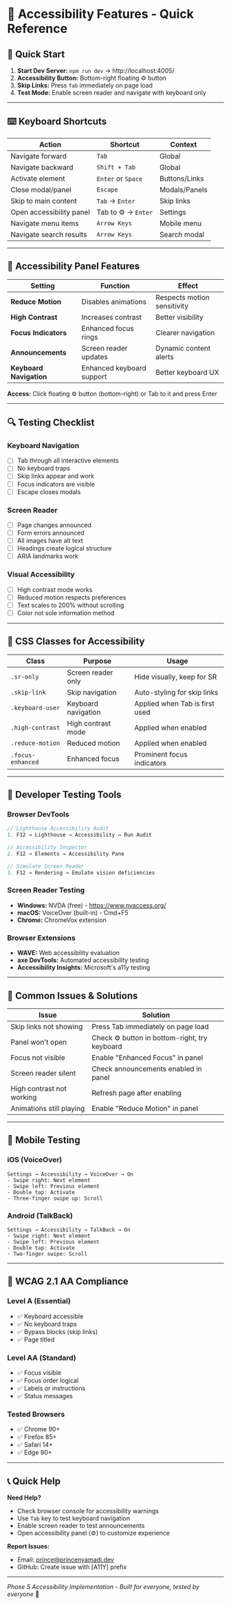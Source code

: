 # 🎯 Accessibility Features - Quick Reference

## 🚀 **Quick Start**
1. **Start Dev Server:** `npm run dev` → http://localhost:4005/
2. **Accessibility Button:** Bottom-right floating ⚙️ button
3. **Skip Links:** Press `Tab` immediately on page load
4. **Test Mode:** Enable screen reader and navigate with keyboard only

---

## ⌨️ **Keyboard Shortcuts**

| Action | Shortcut | Context |
|--------|----------|---------|
| Navigate forward | `Tab` | Global |
| Navigate backward | `Shift + Tab` | Global |
| Activate element | `Enter` or `Space` | Buttons/Links |
| Close modal/panel | `Escape` | Modals/Panels |
| Skip to main content | `Tab` → `Enter` | Skip links |
| Open accessibility panel | Tab to ⚙️ → `Enter` | Settings |
| Navigate menu items | `Arrow Keys` | Mobile menu |
| Navigate search results | `Arrow Keys` | Search modal |

---

## 🔧 **Accessibility Panel Features**

| Setting | Function | Effect |
|---------|----------|--------|
| **Reduce Motion** | Disables animations | Respects motion sensitivity |
| **High Contrast** | Increases contrast | Better visibility |
| **Focus Indicators** | Enhanced focus rings | Clearer navigation |
| **Announcements** | Screen reader updates | Dynamic content alerts |
| **Keyboard Navigation** | Enhanced keyboard support | Better keyboard UX |

**Access:** Click floating ⚙️ button (bottom-right) or Tab to it and press Enter

---

## 🔍 **Testing Checklist**

### **Keyboard Navigation**
- [ ] Tab through all interactive elements
- [ ] No keyboard traps
- [ ] Skip links appear and work
- [ ] Focus indicators are visible
- [ ] Escape closes modals

### **Screen Reader**
- [ ] Page changes announced
- [ ] Form errors announced  
- [ ] All images have alt text
- [ ] Headings create logical structure
- [ ] ARIA landmarks work

### **Visual Accessibility**
- [ ] High contrast mode works
- [ ] Reduced motion respects preferences
- [ ] Text scales to 200% without scrolling
- [ ] Color not sole information method

---

## 🎨 **CSS Classes for Accessibility**

| Class | Purpose | Usage |
|-------|---------|-------|
| `.sr-only` | Screen reader only | Hide visually, keep for SR |
| `.skip-link` | Skip navigation | Auto-styling for skip links |
| `.keyboard-user` | Keyboard navigation | Applied when Tab is first used |
| `.high-contrast` | High contrast mode | Applied when enabled |
| `.reduce-motion` | Reduced motion | Applied when enabled |
| `.focus-enhanced` | Enhanced focus | Prominent focus indicators |

---

## 🔨 **Developer Testing Tools**

### **Browser DevTools**
```javascript
// Lighthouse Accessibility Audit
1. F12 → Lighthouse → Accessibility → Run Audit

// Accessibility Inspector  
2. F12 → Elements → Accessibility Pane

// Simulate Screen Reader
3. F12 → Rendering → Emulate vision deficiencies
```

### **Screen Reader Testing**
- **Windows:** NVDA (free) - https://www.nvaccess.org/
- **macOS:** VoiceOver (built-in) - Cmd+F5
- **Chrome:** ChromeVox extension

### **Browser Extensions**
- **WAVE:** Web accessibility evaluation
- **axe DevTools:** Automated accessibility testing
- **Accessibility Insights:** Microsoft's a11y testing

---

## 🚨 **Common Issues & Solutions**

| Issue | Solution |
|-------|----------|
| Skip links not showing | Press Tab immediately on page load |
| Panel won't open | Check ⚙️ button in bottom-right, try keyboard |
| Focus not visible | Enable "Enhanced Focus" in panel |
| Screen reader silent | Check announcements enabled in panel |
| High contrast not working | Refresh page after enabling |
| Animations still playing | Enable "Reduce Motion" in panel |

---

## 📱 **Mobile Testing**

### **iOS (VoiceOver)**
```
Settings → Accessibility → VoiceOver → On
- Swipe right: Next element
- Swipe left: Previous element  
- Double tap: Activate
- Three-finger swipe up: Scroll
```

### **Android (TalkBack)**
```  
Settings → Accessibility → TalkBack → On
- Swipe right: Next element
- Swipe left: Previous element
- Double tap: Activate
- Two-finger swipe: Scroll
```

---

## 🎯 **WCAG 2.1 AA Compliance**

### **Level A (Essential)**
- ✅ Keyboard accessible
- ✅ No keyboard traps
- ✅ Bypass blocks (skip links)
- ✅ Page titled

### **Level AA (Standard)**
- ✅ Focus visible
- ✅ Focus order logical
- ✅ Labels or instructions
- ✅ Status messages

### **Tested Browsers**
- ✅ Chrome 90+
- ✅ Firefox 85+
- ✅ Safari 14+
- ✅ Edge 90+

---

## 📞 **Quick Help**

**Need Help?** 
- Check browser console for accessibility warnings
- Use `Tab` key to test keyboard navigation
- Enable screen reader to test announcements
- Open accessibility panel (⚙️) to customize experience

**Report Issues:**
- Email: prince@princenyamadi.dev  
- GitHub: Create issue with [A11Y] prefix

---

*Phase 5 Accessibility Implementation - Built for everyone, tested by everyone* 🌟 